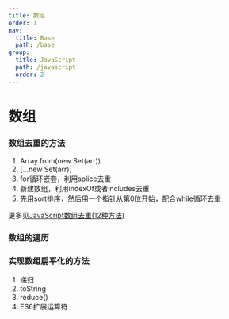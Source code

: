 ```yaml
---
title: 数组
order: 1
nav:
  title: Base
  path: /base
group:
  title: JavaScript
  path: /javascript
  order: 2
---
```


# 数组

### 数组去重的方法
1. Array.from(new Set(arr))
2. [...new Set(arr)]
3. for循环嵌套，利用splice去重
4. 新建数组，利用indexOf或者includes去重
5. 先用sort排序，然后用一个指针从第0位开始，配合while循环去重

更多见[JavaScript数组去重(12种方法)](https://segmentfault.com/a/1190000016418021)

### 数组的遍历

### 实现数组扁平化的方法
1. 递归
2. toString 
3. reduce()
4. ES6扩展运算符
